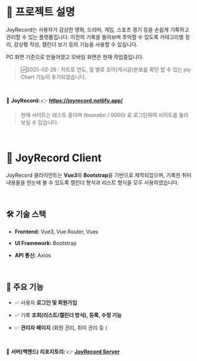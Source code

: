 # 📌 프로젝트 설명
JoyRecord는 사용자가 감상한 영화, 드라마, 게임, 스포츠 경기 등을 손쉽게 기록하고 관리할 수 있는 플랫폼입니다.
이전의 기록을 돌아보며 추억할 수 있도록 카테고리별 정리, 감상평 작성, 캘린더 보기 등의 기능을 사용할 수 있습니다.

PC 화면 기준으로 만들어졌고 모바일 화면은 현재 작업중입니다.

>🆙2025-02-26 : 차트로 연도, 월 별로 조이(게시글)분포를 확인 할 수 있는 joy Chart 기능이 추가되었습니다.

<br>



🔗 **JoyRecord:** 👉 **https://joyrecord.netlify.app/**
> 현재 사이트는 테스트 중이며
>  (boorabo / 0000) 로 로그인하여 사이트를 둘러 보실 수 있습니다.

<br>

# 📌 JoyRecord Client

JoyRecord 클라이언트는 **Vue3**와 **Bootstrap**을 기반으로 제작되었으며, 기록한 취미 내용들을 한눈에 볼 수 있도록 캘린더 형식과 리스트 형식을 모두 사용하였습니다. 

<br>

## 🛠️ 기술 스택  

- **Frontend:** Vue3, Vue Router, Vuex

- **UI Framework:** Bootstrap  

- **API 통신:** Axios  

<br>

## 📑 주요 기능  

- ✅ 사용자 **로그인 및 회원가입**  

- ✅ 기록 **조회(리스트/캘린더 방식), 등록, 수정 기능**  

- ✅ **관리자 페이지** (회원 관리, 취미 관리 등 )  

<br>

🔗 **서버(백엔드) 리포지토리:** 👉 [**JoyRecord Server**](https://github.com/pjeasu/joyRecord_server)  
